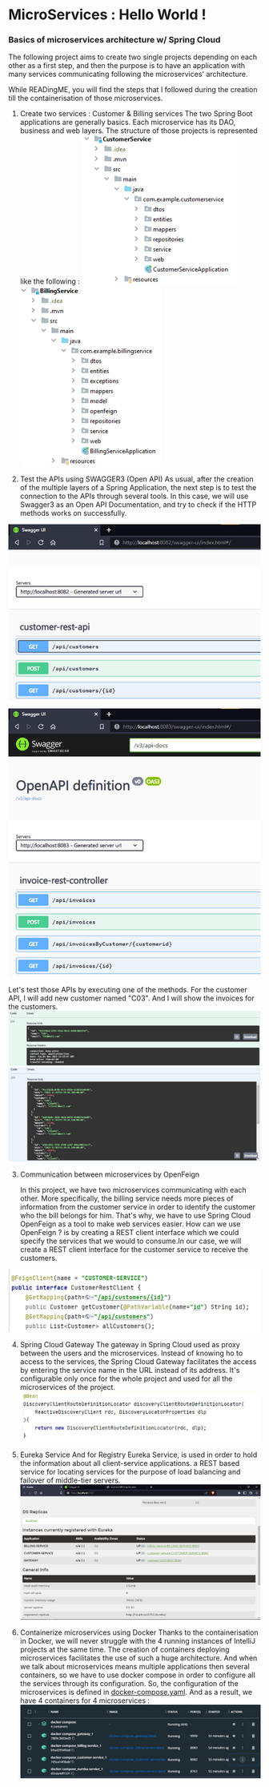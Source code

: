# MicroServices : Hello World !
### Basics of microservices architecture w/ Spring Cloud
The following project aims to create two single projects depending on each other as a first step, and then the purpose is to have an application with many services communicating following the microservices' architecture.

While READingME, you will find the steps that I followed during the creation till the containerisation of those microservices.
1. Create two services : Customer & Billing services
    The two Spring Boot applications are generally basics. Each microservice has its DAO, business and web layers. The structure of those projects is represented like the following :
   ![Customer-service_structure](https://github.com/loubnaAminou/MicroServices/blob/main/imgs/structure_customer.png)
![Billing-service_structure](https://github.com/loubnaAminou/MicroServices/blob/main/imgs/structure_billing.png)

2. Test the APIs using SWAGGER3 (Open API)
    As usual, after the creation of the multiple layers of a Spring Application, the next step is to test the connection to the APIs through several tools. In this case, we will use Swagger3 as an Open API Documentation, and try to check if the HTTP methods works on successfully.

![Customer-API](https://github.com/loubnaAminou/MicroServices/blob/main/imgs/swagger-customer.png)

![Billing-API](https://github.com/loubnaAminou/MicroServices/blob/main/imgs/swagger-billing.png)
   
Let's test those APIs by executing one of the methods. For the customer API, I will add new customer named "C03". And I will show the invoices for the customers.
![Customer-testAPI](https://github.com/loubnaAminou/MicroServices/blob/main/imgs/testapi_customer.png)
![Billing-testAPI](https://github.com/loubnaAminou/MicroServices/blob/main/imgs/testapi_billing.png)


3. Communication between microservices by OpenFeign

    In this project, we have two microservices communicating with each other. More specifically, the billing service needs more pieces of information from the customer service in order to identify the customer who the bill belongs for him. That's why, we have to use Spring Cloud OpenFeign as a tool to make web services easier. How can we use OpenFeign ? is by creating a REST client interface which we could specify the services that we would to consume.In our case, we will create a REST client interface for the customer service to receive the customers.

![OpenFeignInterface](https://github.com/loubnaAminou/MicroServices/blob/main/imgs/openfeign.png)

4. Spring Cloud Gateway
    The gateway in Spring Cloud used as proxy between the users and the microservices. Instead of knowing ho to access to the services, the Spring Cloud Gateway facilitates the access by entering the service name in the URL instead of its address. It's configurable only once for the whole project and used for all the microservices of the project.  
   ![Gateway](https://github.com/loubnaAminou/MicroServices/blob/main/imgs/gateway.png)

5. Eureka Service
    And for Registry Eureka Service, is used in order to hold the information about all client-service applications. a REST based service for locating services for the purpose of load balancing and failover of middle-tier servers.
   ![Eureka](https://github.com/loubnaAminou/MicroServices/blob/main/imgs/eureka.png)


6. Containerize microservices using Docker
Thanks to the containerisation in Docker, we will never struggle with the 4 running instances of IntelliJ projects at the same time. The creation of containers deploying microservices facilitates the use of such a huge architecture. And when we talk about microservices means multiple applications then several containers, so we have to use docker compose in order to configure all the services through its configuration. So, the configuration of the microservices is defined in [docker-compose.yaml](https://github.com/loubnaAminou/MicroServices/blob/main/docker-compose/docker-compose.yaml). And as a result, we have 4 containers for 4 microservices :
   ![docker-containers](https://github.com/loubnaAminou/MicroServices/blob/main/imgs/docker-containers.png)
